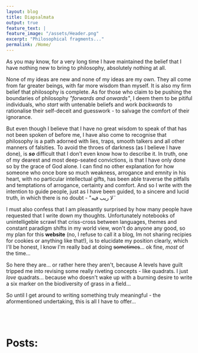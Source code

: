 ```yaml
---
layout: blog
title: Diapsalmata
output: true
feature_text: |
feature_image: "/assets/Header.png"
excerpt: "Philosophical fragments..."
permalink: /Home/
---  
```

As you may know, for a very long time I have maintained the belief that I have nothing new to bring to philosophy, absolutely nothing at all.


None of my ideas are new and none of my ideas are my own. They all come from far greater beings, with far more wisdom than myself.
It is also my firm belief that philosophy is complete.
As for those who claim to be pushing the boundaries of philosophy *"forwards and onwards"*, I deem them to be pitiful individuals, who *start* with untenable beliefs and work *backwards* to rationalise their self-deceit and guesswork - to salvage the comfort of their ignorance.


But even though I believe that I have no great wisdom to speak of that has not been spoken of before me, I have also come to recognise that philosophy is a path adorned with lies, traps, smooth talkers and all other manners of falsities.
To avoid the throes of darkness (as I believe I have done), is ***so*** difficult that I don't even know how to describe it.
In truth, one of my dearest and most deep-seated convictions, is that I have only done so by the grace of God alone. I can find no other explanation for how someone who once bore so much weakness, arrogance and emnity in his heart, with no particular intellectual gifts, has been able traverse the pitfalls and temptations of arrogance, certainty and comfort.
And so I write with the intention to guide people, just as I have been guided, to a sincere and lucid truth, in which there is no doubt - "لا ريب فيه¨


I must also confess that I am pleasantly surprised by how many people have requested that I write down my thoughts.
Unfortunately notebooks of unintelligeble scrawl that criss-cross between languages, themes and constant paradigm shifts in my world view, won't do anyone any good, so my plan for this **website** (no, I refuse to call it a blog, Im not sharing recipies for cookies or anything like that!), is to elucidate my position clearly, which I'll be honest, I know I'm really bad at doing ~~sometimes~~... ok fine, *most* of the time...

So here they are... or rather here they aren't, because A levels have guilt tripped me into revising some really riveting concepts - like quadrats. I just *love* quadrats... because who doesn't wake up with a burning desire to write a six marker on the biodiversity of grass in a field... 

So until I get around to writing something truly meaningful - the aformentioned undertaking, this is all I have to offer...

<br>
<br>

# Posts: